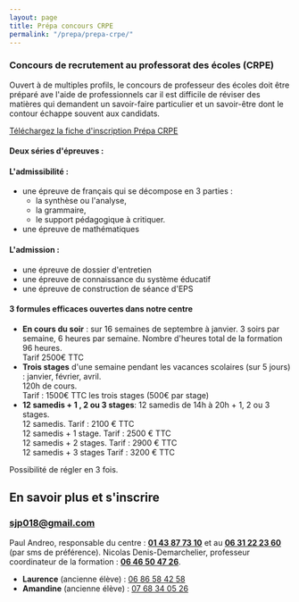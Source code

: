 ```yaml
---
layout: page
title: Prépa concours CRPE
permalink: "/prepa/prepa-crpe/"
---
```


### Concours de recrutement au professorat des écoles (CRPE)

Ouvert à de multiples profils, le concours de professeur des écoles doit être préparé ave l'aide de professionnels car il est difficile de réviser des matières qui demandent un savoir-faire particulier et un savoir-être dont le contour échappe souvent aux candidats.

<a href="images/fiche_inscription_PREPA_CRPE_2019_2020.pdf">Téléchargez la fiche d'inscription Prépa CRPE</a>

#### Deux séries d'épreuves :

#### L'admissibilité :

* une épreuve de français qui se décompose en 3 parties :
  - la synthèse ou l'analyse, 
  - la grammaire, 
  - le support pédagogique à critiquer.
* une épreuve de mathématiques

#### L'admission :

* une épreuve de dossier d'entretien
* une épreuve de connaissance du système éducatif
* une épreuve de construction de séance d'EPS

#### 3 formules efficaces ouvertes dans notre centre

* **En cours du soir** : sur 16 semaines de septembre à janvier. 3 soirs par semaine, 6 heures par semaine. Nombre d'heures total de la formation 96 heures.  
  Tarif 2500€ TTC
* **Trois stages** d'une semaine pendant les vacances scolaires  (sur 5 jours) : janvier, février, avril.  
  120h  de cours.  
  Tarif : 1500€ TTC les trois stages (500€ par stage)
* **12 samedis + 1 , 2 ou 3 stages**: 12 samedis de 14h à 20h + 1, 2 ou 3 stages.  
  12 samedis. Tarif : 2100 € TTC  
  12 samedis + 1 stage. Tarif : 2500 € TTC  
  12 samedis + 2 stages. Tarif : 2900 € TTC  
  12 samedis + 3 stages Tarif : 3200 € TTC

Possibilité de régler en 3 fois. 

## En savoir plus et s'inscrire

### [sjp018@gmail.com](sjp018@gmail.com)

Paul Andreo, responsable du centre : **[01 43 87 73 10](tel:0143877310)** et au **[06 31 22 23 60](tel:0631222360)** (par sms de préférence).
Nicolas Denis-Demarchelier, professeur coordinateur de la formation :  **[06 46 50 47 26](tel:0646504726)**.

- **Laurence** (ancienne élève) : [06 86 58 42 58](tel:0686584258)
- **Amandine** (ancienne élève) : [07 68 34 05 26](tel:0768340526)
